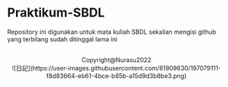 # Praktikum-SBDL
Repository ini digunakan untuk mata kuliah SBDL sekalian mengisi github yang terbilang sudah ditinggal lama ini
<center> </br> Copyright@Nurasu2022 </br> <center>
![日記](https://user-images.githubusercontent.com/81909630/197079111-f8d83664-eb61-4bce-b85b-a15d9d3b8be3.png)

